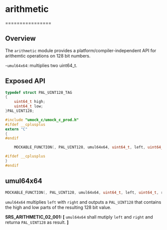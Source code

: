 # arithmetic
================

## Overview

The `arithmetic` module provides a platform/compiler-independent API for arithemtic operations on 128 bit numbers.

-`umul64x64`: multiplies two uint64_t.

## Exposed API

```c
typedef struct PAL_UINT128_TAG
{
    uint64_t high;
    uint64_t low;
}PAL_UINT128;

#include "umock_c/umock_c_prod.h"
#ifdef __cplusplus
extern "C"
{
#endif

    MOCKABLE_FUNCTION(, PAL_UINT128, umul64x64, uint64_t, left, uint64_t, right);

#ifdef __cplusplus
}
#endif
```

## umul64x64

```c
MOCKABLE_FUNCTION(, PAL_UINT128, umul64x64, uint64_t, left, uint64_t, right);
```

`umul64x64` multiplies `left` with `right` and outputs a `PAL_UINT128` that contains the high and low parts of the resulting 128 bit value. 

**SRS_ARITHMETIC_02_001: [** `umul64x64` shall mutiply `left` and `right` and returna `PAL_UINT128` as result. **]**
